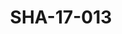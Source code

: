 ---
pid: SHA-17-013
title: SHA-17-013
language: en
original_label: 
rights: Sharhabil Ahmed
location_of_original: Sharhabil Ahmed
photographer_or_studio: Studio Jack Kuwait
scanned_from: photograph 13 by 17.9
_date: '1964'
location: Kuwait
description: Sayed Khalifa on Kuwaiti Radio
additional_notes: 
permission_display: 'yes'
on_server: 'no'
on_website: 'no'
permalink: /photopages/en/SHA-17-013
layout: photo-page
---